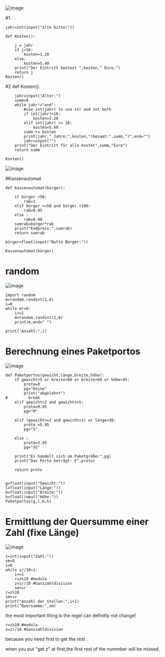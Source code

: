 ![image](https://user-images.githubusercontent.com/117897416/202123237-230fd03f-d732-49a3-9b97-5a736bf525c4.png)

#1.

    jahr=int(input("alte bitte:"))

    def Kosten():

        j = jahr
        if j<16:
            kosten=3.20
        else:
            kosten=5.40
        print("Der Eintritt kostest ",kosten," Euro.")
        return j
    Kosten()

#2
    def Kosten():

        jahr=input("Alter:")
        summ=0
        while jahr!="end":
            #use int(jahr) to use str and int both
            if int(jahr)<16:
                kosten=3.20
            elif int(jahr) >= 16:
                kosten=5.40
            summ += kosten
            print(jahr," Jahre:",kosten,"(Gesamt:",summ,")",end="")
            jahr=input("")
        print("Der Eintritt für alle kostet",summ,"Euro")
        return summ

    Kosten()
    
    

![image](https://user-images.githubusercontent.com/117897416/202160480-2ac86d01-9b57-43e0-8a4d-8408359b459b.png)

#Kassenautomat

    def Kassenautomat(bürger):

        if bürger <50:
            rab=1
        elif bürger >=50 and bürger <100:
            rab=0.95
        else :
            rab=0.90
        sumrab=bürger*rab
        print("Endpreis:",sumrab)
        return sumrab

    bürger=float(input("Butto Bürger:"))

    Kassenautomat(bürger)


# random
![image](https://user-images.githubusercontent.com/117897416/202164240-9bbc70ac-bbca-46b8-993c-0242bf023645.png)

    import random
    m=random.randint(1,6)
    i=0
    while m!=6:
        i+=1
        m=random.randint(1,6)
        print(m,end=" ")

    print("Anzahl:",i)

# Berechnung eines Paketportos

![image](https://user-images.githubusercontent.com/117897416/203515577-4dc0abe9-c787-42ce-8738-7777ce9def3b.png)

    def Paketportos(gewicht,länge,breite,höhe):
        if gewicht>5 or breite>60 or breite>60 or höhe>45:
            proto=0
            pg="Keine"
            print("abgelehnt")    
    #         break
        elif gewicht>2 and gewicht<=5:
            proto=9.95
            pg="M"

        elif (gewicht<=2 and gewicht>1) or länge>30:
            proto =5.95
            pg="S"

        else :
            proto=3.95
            pg="XS"

        print("Es handelt sich um Paketgröße:",pg)
        print("Das Porto beträgt: €",proto)

        return proto


    g=float(input("Gewicht:"))
    l=float(input("Länge:"))
    b=float(input("Breite:"))
    h=float(input("Höhe:"))
    Paketportos(g,l,b,h)

 # Ermittlung der Quersumme einer Zahl (fixe Länge)
 
![image](https://user-images.githubusercontent.com/117897416/203528199-cd5fa50a-99b6-4005-8ffb-56c0743be1a9.png)

 
    z=int(input("Zahl:"))
    sm=0
    i=0
    while z//10>1:
        i+=1
        r=z%10 #modulo
        z=z//10 #Ganzzahldivision
        sm+=r
    r=z%10
    sm+=r
    print("Anzahl der Stellen:",i+1)
    print("Quersumme:",sm)

the most important thing is the regel can definitly not change!

    r=z%10 #modulo
    z=z//10 #Ganzzahldivision
  
because you need first to get the rest .

when you put "get z" at first,the first rest of the nummber will be missed.
